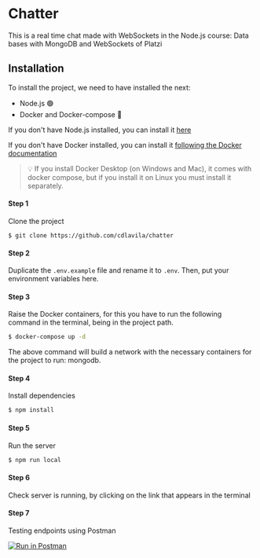 # Chatter
This is a real time chat made with WebSockets in the Node.js course: Data bases with MongoDB and WebSockets of Platzi
## Installation
To install the project, we need to have installed the next:
- Node.js 🟢
- Docker and Docker-compose 🐋

If you don't have Node.js installed, you can install it [here](https://nodejs.org/es/)

If you don't have Docker installed, you can install it [following the Docker documentation](https://docs.docker.com/engine/install/)

<blockquote>
<span>
💡
</span>
<span>
If you install Docker Desktop (on Windows and Mac), it comes with docker compose, but if you install it on Linux you must install it separately.
</span>
</blockquote>


#### Step 1
Clone the project
```
$ git clone https://github.com/cdlavila/chatter
```

#### Step 2
Duplicate the `.env.example` file and rename it to `.env`. Then, put your environment variables here.

#### Step 3
Raise the Docker containers, for this you have to run the following command in the terminal, being in the project path.
```bash
$ docker-compose up -d
```
The above command will build a network with the necessary containers for the project to run: mongodb.

#### Step 4
Install dependencies
```bash
$ npm install
```

#### Step 5
Run the server

```bash
$ npm run local
```

#### Step 6
Check server is running, by clicking on the link that appears in the terminal

#### Step 7
Testing endpoints using Postman

[![Run in Postman](https://run.pstmn.io/button.svg)](https://documenter.getpostman.com/view/14110882/2s8YmSrL3S#intro)
